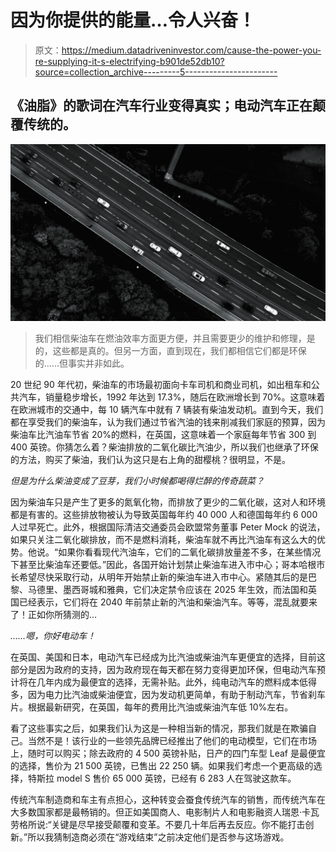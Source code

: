 # 因为你提供的能量…令人兴奋！

> 原文：<https://medium.datadriveninvestor.com/cause-the-power-you-re-supplying-it-s-electrifying-b901de52db10?source=collection_archive---------5----------------------->

## 《油脂》的歌词在汽车行业变得真实；电动汽车正在颠覆传统的。

![](img/ea4a1e9494ac0274d4ac51307cad5b50.png)

> 我们相信柴油车在燃油效率方面更方便，并且需要更少的维护和修理，是的，这些都是真的。但另一方面，直到现在，我们都相信它们都是环保的……但事实并非如此。

20 世纪 90 年代初，柴油车的市场最初面向卡车司机和商业司机，如出租车和公共汽车，销量稳步增长，1992 年达到 17.3%，随后在欧洲增长到 70%。这意味着在欧洲城市的交通中，每 10 辆汽车中就有 7 辆装有柴油发动机。直到今天，我们都在享受我们的柴油车，认为我们通过节省汽油的钱来削减我们家庭的预算，因为柴油车比汽油车节省 20%的燃料，在英国，这意味着一个家庭每年节省 300 到 400 英镑。你猜怎么着？柴油排放的二氧化碳比汽油少，所以我们也继承了环保的方法，购买了柴油，我们认为这只是右上角的甜樱桃？很明显，不是。

*但是为什么柴油变成了豆芽，我们小时候都喝得烂醉的传奇蔬菜？*

因为柴油车只是产生了更多的氮氧化物，而排放了更少的二氧化碳，这对人和环境都是有害的。这些排放物被认为导致英国每年约 40 000 人和德国每年约 6 000 人过早死亡。此外，根据国际清洁交通委员会欧盟常务董事 Peter Mock 的说法，如果只关注二氧化碳排放，而不是燃料消耗，柴油车就不再比汽油车有这么大的优势。他说。“如果你看看现代汽油车，它们的二氧化碳排放量差不多，在某些情况下甚至比柴油车还要低。”因此，各国开始计划禁止柴油车进入市中心；哥本哈根市长希望尽快采取行动，从明年开始禁止新的柴油车进入市中心。紧随其后的是巴黎、马德里、墨西哥城和雅典，它们决定禁令应该在 2025 年生效，而法国和英国已经表示，它们将在 2040 年前禁止新的汽油和柴油汽车。等等，混乱就要来了！正如你所猜测的…

*……嗯，你好电动车！*

在英国、美国和日本，电动汽车已经成为比汽油或柴油汽车更便宜的选择，目前这部分是因为政府的支持，因为政府现在每天都在努力变得更加环保，但电动汽车预计将在几年内成为最便宜的选择，无需补贴。此外，纯电动汽车的燃料成本低得多，因为电力比汽油或柴油便宜，因为发动机更简单，有助于制动汽车，节省刹车片。根据最新研究，在英国，每年的费用比汽油或柴油汽车低 10%左右。

看了这些事实之后，如果我们认为这是一种相当新的情况，那我们就是在欺骗自己。当然不是！该行业的一些领先品牌已经推出了他们的电动模型，它们在市场上，随时可以购买；除去政府的 4 500 英镑补贴，日产的四门车型 Leaf 是最便宜的选择，售价为 21 500 英镑，已售出 22 250 辆。如果我们考虑一个更高级的选择，特斯拉 model S 售价 65 000 英镑，已经有 6 283 人在驾驶这款车。

传统汽车制造商和车主有点担心，这种转变会蚕食传统汽车的销售，而传统汽车在大多数国家都是最畅销的。但正如美国商人、电影制片人和电影融资人瑞恩·卡瓦劳格所说:“关键是尽早接受颠覆和变革。不要几十年后再去反应。你不能打击创新。”所以我猜制造商必须在“游戏结束”之前决定他们是否参与这场游戏。